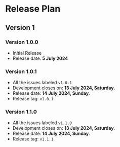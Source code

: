 # Release Plan

## Version 1

### Version 1.0.0

- Initial Release
- Release date: **5 July 2024**

### Version 1.0.1

- All the issues labeled `v1.0.1`
- Development closes on: **13 July 2024, Saturday**.
- Release date: **14 July 2024, Sunday**.
- Release tag: `v1.0.1`.

### Version 1.1.0

- All the issues labeled `v1.1.0`
- Development closes on: **13 July 2024, Saturday**.
- Release date: **14 July 2024, Sunday**.
- Release tag: `v1.1.1`.
